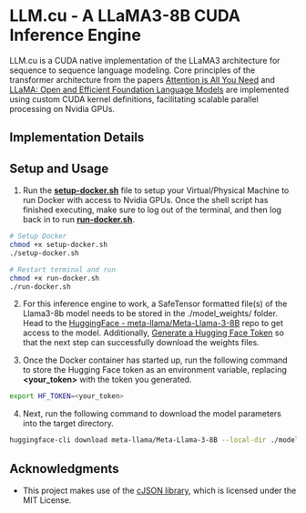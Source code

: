 # LLM.cu - A LLaMA3-8B CUDA Inference Engine

LLM.cu is a CUDA native implementation of the LLaMA3 architecture for sequence to sequence language modeling. Core principles of the transformer architecture from the papers [Attention is All You Need](https://arxiv.org/abs/1706.03762) and [LLaMA: Open and Efficient Foundation Language Models](https://arxiv.org/abs/2302.13971) are implemented using custom CUDA kernel definitions, facilitating scalable parallel processing on Nvidia GPUs.

## Implementation Details

## Setup and Usage

1. Run the **[setup-docker.sh](https://github.com/abhisheknair10/LLM.cu/blob/main/setup-docker.sh)** file to setup your Virtual/Physical Machine to run Docker with access to Nvidia GPUs. Once the shell script has finished executing, make sure to log out of the terminal, and then log back in to run **[run-docker.sh](https://github.com/abhisheknair10/LLM.cu/blob/main/run-docker.sh)**.

```bash
# Setup Docker
chmod +x setup-docker.sh
./setup-docker.sh
```

```bash
# Restart terminal and run
chmod +x run-docker.sh
./run-docker.sh
```

2. For this inference engine to work, a SafeTensor formatted file(s) of the Llama3-8b model needs to be stored in the ./model_weights/ folder. Head to the [HuggingFace - meta-llama/Meta-Llama-3-8B](https://huggingface.co/meta-llama/Meta-Llama-3-8B?text=My+name+is+Julien+and+I+like+to) repo to get access to the model. Additionally, [Generate a Hugging Face Token](https://huggingface.co/settings/tokens) so that the next step can successfully download the weights files.

3. Once the Docker container has started up, run the following command to store the Hugging Face token as an environment variable, replacing **<your_token>** with the token you generated.

```bash
export HF_TOKEN=<your_token>
```

4. Next, run the following command to download the model parameters into the target directory.

```bash
huggingface-cli download meta-llama/Meta-Llama-3-8B --local-dir ./model_weights/ --token $HF_TOKEN
```

## Acknowledgments

- This project makes use of the [cJSON library](https://github.com/DaveGamble/cJSON), which is licensed under the MIT License.
